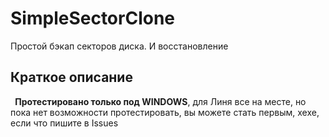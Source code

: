 # **SimpleSectorClone**
Простой бэкап секторов диска. И восстановление
## **Краткое описание**
` `**Протестировано только под WINDOWS**, для Линя все на месте, но пока нет возможности протестировать, вы можете стать первым, хехе, если что пишите в Issues
